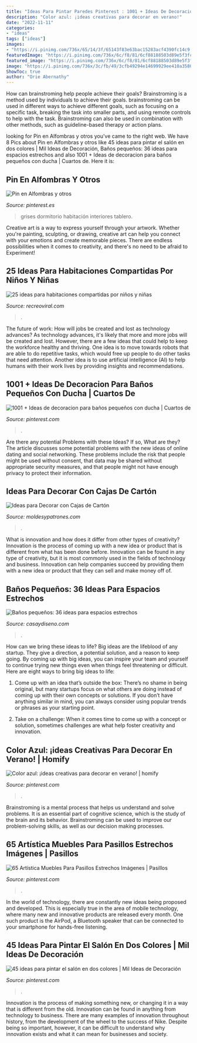```yaml
---
title: "Ideas Para Pintar Paredes Pinterest : 1001 + Ideas De Decoracion Para Baños Pequeños Con Ducha"
description: "Color azul: ¡ideas creativas para decorar en verano!"
date: "2022-11-11"
categories:
- "ideas"
tags: ["ideas"]
images:
- "https://i.pinimg.com/736x/65/14/3f/65143f83e63bac15283acf4390fc14c9.jpg"
featuredImage: "https://i.pinimg.com/736x/6c/f8/81/6cf88188503d89e5f3fc7baa21325622.jpg"
featured_image: "https://i.pinimg.com/736x/6c/f8/81/6cf88188503d89e5f3fc7baa21325622.jpg"
image: "https://i.pinimg.com/736x/3c/fb/49/3cfb49294e14699929ee410a358003f6.jpg"
ShowToc: true
author: "Orie Abernathy"
---
```



How can brainstroming help people achieve their goals?
Brainstroming is a method used by individuals to achieve their goals. brainstroming can be used in different ways to achieve different goals, such as focusing on a specific task, breaking the task into smaller parts, and using remote controls to help with the task. Brainstroming can also be used in combination with other methods, such as guideline-based therapy or action plans.

	

		
looking for Pin en Alfombras y otros you've came to the right web. We have 8 Pics about Pin en Alfombras y otros like 45 ideas para pintar el salón en dos colores | Mil Ideas de Decoración, Baños pequeños: 36 ideas para espacios estrechos and also 1001 + Ideas de decoracion para baños pequeños con ducha | Cuartos de. Here it is:
		
    
## Pin En Alfombras Y Otros

<img loading=lazy src="https://i.pinimg.com/736x/9e/c9/bf/9ec9bff4ec15c9283d82f86b66deee95.jpg" onerror="this.onerror=null;this.src='https://tse1.mm.bing.net/th?id=OIP.FNzd8FYLi3erZr5uoosivwHaJ_&amp;pid=15.1';" alt="Pin en Alfombras y otros">

_Source: pinterest.es_

>grises dormitorio habitación interiores tablero. 

	

Creative art is a way to express yourself through your artwork. Whether you're painting, sculpting, or drawing, creative art can help you connect with your emotions and create memorable pieces. There are endless possibilities when it comes to creativity, and there's no need to be afraid to Experiment!

    
## 25 Ideas Para Habitaciones Compartidas Por Niños Y Niñas

<img loading=lazy src="https://www.recreoviral.com/wp-content/uploads/2015/10/Creativas-habitaciones-compartidas-por-niños-y-niñas-4.jpg" onerror="this.onerror=null;this.src='https://tse3.mm.bing.net/th?id=OIP.R0UxAKtckb5nkf4kS92wUQHaHJ&amp;pid=15.1';" alt="25 ideas para habitaciones compartidas por niños y niñas">

_Source: recreoviral.com_

>. 

	

The future of work: How will jobs be created and lost as technology advances?
As technology advances, it's likely that more and more jobs will be created and lost. However, there are a few ideas that could help to keep the workforce healthy and thriving. One idea is to move towards robots that are able to do repetitive tasks, which would free up people to do other tasks that need attention. Another idea is to use artificial intelligence (AI) to help humans with their work lives by providing insights and recommendations.

    
## 1001 + Ideas De Decoracion Para Baños Pequeños Con Ducha | Cuartos De

<img loading=lazy src="https://i.pinimg.com/736x/65/14/3f/65143f83e63bac15283acf4390fc14c9.jpg" onerror="this.onerror=null;this.src='https://tse4.mm.bing.net/th?id=OIP.wONUhOqLWGzNii4-4SWZfQAAAA&amp;pid=15.1';" alt="1001 + Ideas de decoracion para baños pequeños con ducha | Cuartos de">

_Source: pinterest.com_

>. 

	

Are there any potential Problems with these Ideas? If so, What are they?
The article discusses some potential problems with the new ideas of online dating and social networking. These problems include the risk that people might be used without consent, that data may be shared without appropriate security measures, and that people might not have enough privacy to protect their information.

    
## Ideas Para Decorar Con Cajas De Cartón

<img loading=lazy src="https://moldesypatrones.com/wp-content/uploads/cajas-carton-4.jpg" onerror="this.onerror=null;this.src='https://tse1.mm.bing.net/th?id=OIP.CDeI5g1spkQpdFm3U1wIPQHaKW&amp;pid=15.1';" alt="Ideas para Decorar con Cajas de Cartón">

_Source: moldesypatrones.com_

>. 

	

What is innovation and how does it differ from other types of creativity?
Innovation is the process of coming up with a new idea or product that is different from what has been done before. Innovation can be found in any type of creativity, but it is most commonly used in the fields of technology and business. Innovation can help companies succeed by providing them with a new idea or product that they can sell and make money off of.

    
## Baños Pequeños: 36 Ideas Para Espacios Estrechos

<img loading=lazy src="https://casaydiseno.com/wp-content/uploads/2015/11/banos-pequenos-muebles-ceramica-blanca.jpg" onerror="this.onerror=null;this.src='https://tse2.mm.bing.net/th?id=OIP.Uu2AbL0TbZXGEJ7bmnQBFQHaKp&amp;pid=15.1';" alt="Baños pequeños: 36 ideas para espacios estrechos">

_Source: casaydiseno.com_

>. 

	

How can we bring these ideas to life?
Big ideas are the lifeblood of any startup. They give a direction, a potential solution, and a reason to keep going. By coming up with big ideas, you can inspire your team and yourself to continue trying new things even when things feel threatening or difficult. Here are eight ways to bring big ideas to life:
1. Come up with an idea that’s outside the box: There’s no shame in being original, but many startups focus on what others are doing instead of coming up with their own concepts or solutions. If you don’t have anything similar in mind, you can always consider using popular trends or phrases as your starting point.

2. Take on a challenge: When it comes time to come up with a concept or solution, sometimes challenges are what help foster creativity and innovation.

    
## Color Azul: ¡ideas Creativas Para Decorar En Verano! | Homify

<img loading=lazy src="https://i.pinimg.com/736x/6c/f8/81/6cf88188503d89e5f3fc7baa21325622.jpg" onerror="this.onerror=null;this.src='https://tse2.mm.bing.net/th?id=OIP.GznmFkvC41criosp97AxLwHaLH&amp;pid=15.1';" alt="Color azul: ¡ideas creativas para decorar en verano! | homify">

_Source: pinterest.com_

>. 

	

Brainstroming is a mental process that helps us understand and solve problems. It is an essential part of cognitive science, which is the study of the brain and its behavior. Brainstroming can be used to improve our problem-solving skills, as well as our decision making processes.

    
## 65 Artística Muebles Para Pasillos Estrechos Imágenes | Pasillos

<img loading=lazy src="https://i.pinimg.com/736x/3c/fb/49/3cfb49294e14699929ee410a358003f6.jpg" onerror="this.onerror=null;this.src='https://tse4.mm.bing.net/th?id=OIP.e9JFEX47Fsp9s6TJYrve4AHaJ4&amp;pid=15.1';" alt="65 Artística Muebles Para Pasillos Estrechos Imágenes | Pasillos">

_Source: pinterest.com_

>. 

	

In the world of technology, there are constantly new ideas being proposed and developed. This is especially true in the area of mobile technology, where many new and innovative products are released every month. One such product is the AirPod, a Bluetooth speaker that can be connected to your smartphone for hands-free listening.

    
## 45 Ideas Para Pintar El Salón En Dos Colores | Mil Ideas De Decoración

<img loading=lazy src="https://i.pinimg.com/736x/b7/6d/97/b76d97919c4e59f9ca4c9f61f8d6ffd9.jpg" onerror="this.onerror=null;this.src='https://tse3.mm.bing.net/th?id=OIP.25FNaPuxMDImK25uH5_aXwHaLH&amp;pid=15.1';" alt="45 ideas para pintar el salón en dos colores | Mil Ideas de Decoración">

_Source: pinterest.com_

>. 

	

Innovation is the process of making something new, or changing it in a way that is different from the old. Innovation can be found in anything from technology to business. There are many examples of innovation throughout history, from the development of the wheel to the success of Nike. Despite being so important, however, it can be difficult to understand why innovation exists and what it can mean for businesses and society.

